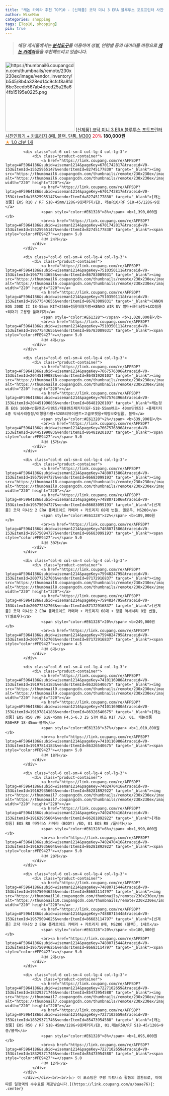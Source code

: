 ```yaml
---
title: "캐논 카메라 추천 TOP10 - [신제품] 코닥 미니 3 ERA 블루투스 포토프린터 사진인화기 + 카트리지 8매, 블랙, 단품, M300"
author: WiseMan
categories: shopping
tags: [Top10, shopping]
pin: true
---
```


> ##### 해당 게시물에서는 [**분석도구**](https://itemscout.io/)를 이용하여 **성별**, **연령별** 등의 데이터를 바탕으로 [**캐논 카메라**](https://link.coupang.com/a/baae76)들을 추천해드리고 있습니다.
<div class="container"><div class="row">
            <div class="col-6 col-sm-4 col-lg-4 col-lg-3">
                <div class="product-container">
                    <a href="https://link.coupang.com/re/AFFSDP?lptag=AF5964186&subid=wiseman1214&pageKey=7471183928&traceid=V0-153&itemId=19495325434&vendorItemId=86683029568" target="_blank"><img src="https://thumbnail6.coupangcdn.com/thumbnails/remote/230x230ex/image/vendor_inventory/b545/8b4a328ed14c9cfcf8a8fd6be3cedb567ab4dced25a26a64fb15195e0225.png" alt="https://thumbnail6.coupangcdn.com/thumbnails/remote/230x230ex/image/vendor_inventory/b545/8b4a328ed14c9cfcf8a8fd6be3cedb567ab4dced25a26a64fb15195e0225.png" width="220" height="220"></a>
                    <a href="https://link.coupang.com/re/AFFSDP?lptag=AF5964186&subid=wiseman1214&pageKey=7471183928&traceid=V0-153&itemId=19495325434&vendorItemId=86683029568" target="_blank">[신제품] 코닥 미니 3 ERA 블루투스 포토프린터 사진인화기 + 카트리지 8매, 블랙, 단품, M300</a>
                    <span style="color:#E61328">20%</span> <b>180,000원</b>
                    <br><a href="https://link.coupang.com/re/AFFSDP?lptag=AF5964186&subid=wiseman1214&pageKey=7471183928&traceid=V0-153&itemId=19495325434&vendorItemId=86683029568" target="_blank"><span style="color:#FE9427">★</span> 1.0
                    리뷰 1개</a>
                </div>
            </div>
            
            <div class="col-6 col-sm-4 col-lg-4 col-lg-3">
                <div class="product-container">
                    <a href="https://link.coupang.com/re/AFFSDP?lptag=AF5964186&subid=wiseman1214&pageKey=6701742817&traceid=V0-153&itemId=15525955147&vendorItemId=82745177830" target="_blank"><img src="https://thumbnail6.coupangcdn.com/thumbnails/remote/230x230ex/image/vendor_inventory/f30b/9dc506e96383465b7fcb64d775d6b1d539afd6a7ac48d275aa0a57c072b2.jpg" alt="https://thumbnail6.coupangcdn.com/thumbnails/remote/230x230ex/image/vendor_inventory/f30b/9dc506e96383465b7fcb64d775d6b1d539afd6a7ac48d275aa0a57c072b2.jpg" width="220" height="220"></a>
                    <a href="https://link.coupang.com/re/AFFSDP?lptag=AF5964186&subid=wiseman1214&pageKey=6701742817&traceid=V0-153&itemId=15525955147&vendorItemId=82745177830" target="_blank">[캐논 정품] EOS R10 / RF S18-45mm/128G+9종패키지/ED, 캐논R10/RF S18-45/128G+9종</a>
                    <span style="color:#E61328">8%</span> <b>1,390,000원</b>
                    <br><a href="https://link.coupang.com/re/AFFSDP?lptag=AF5964186&subid=wiseman1214&pageKey=6701742817&traceid=V0-153&itemId=15525955147&vendorItemId=82745177830" target="_blank"><span style="color:#FE9427">★</span> 5.0
                    리뷰 24개</a>
                </div>
            </div>
            
            <div class="col-6 col-sm-4 col-lg-4 col-lg-3">
                <div class="product-container">
                    <a href="https://link.coupang.com/re/AFFSDP?lptag=AF5964186&subid=wiseman1214&pageKey=7510350111&traceid=V0-153&itemId=19677543655&vendorItemId=86783009031" target="_blank"><img src="https://thumbnail6.coupangcdn.com/thumbnails/remote/230x230ex/image/vendor_inventory/c263/9ef55ed5f2eaf038ce3607407c860d4261a5b9bd3ca9daadb42884f47235.jpg" alt="https://thumbnail6.coupangcdn.com/thumbnails/remote/230x230ex/image/vendor_inventory/c263/9ef55ed5f2eaf038ce3607407c860d4261a5b9bd3ca9daadb42884f47235.jpg" width="220" height="220"></a>
                    <a href="https://link.coupang.com/re/AFFSDP?lptag=AF5964186&subid=wiseman1214&pageKey=7510350111&traceid=V0-153&itemId=19677543655&vendorItemId=86783009031" target="_blank">CANON EOS 200D II 18-55mm KIT+256G+정품대형가방+KENKO AIR UV 필터+크리닝킷+LCD필름+리더기 고용량 풀패키지</a>
                    <span style="color:#E61328"></span> <b>1,028,000원</b>
                    <br><a href="https://link.coupang.com/re/AFFSDP?lptag=AF5964186&subid=wiseman1214&pageKey=7510350111&traceid=V0-153&itemId=19677543655&vendorItemId=86783009031" target="_blank"><span style="color:#FE9427">★</span> 5.0
                    리뷰 4개</a>
                </div>
            </div>
            
            <div class="col-6 col-sm-4 col-lg-4 col-lg-3">
                <div class="product-container">
                    <a href="https://link.coupang.com/re/AFFSDP?lptag=AF5964186&subid=wiseman1214&pageKey=7667576396&traceid=V0-153&itemId=20445199083&vendorItemId=86481920103" target="_blank"><img src="https://thumbnail8.coupangcdn.com/thumbnails/remote/230x230ex/image/vendor_inventory/8335/81d2a60b457ae6c8bbeb81f0a571dbe7afa3c7d53dff6a1e078e8830e8eb.jpg" alt="https://thumbnail8.coupangcdn.com/thumbnails/remote/230x230ex/image/vendor_inventory/8335/81d2a60b457ae6c8bbeb81f0a571dbe7afa3c7d53dff6a1e078e8830e8eb.jpg" width="220" height="220"></a>
                    <a href="https://link.coupang.com/re/AFFSDP?lptag=AF5964186&subid=wiseman1214&pageKey=7667576396&traceid=V0-153&itemId=20445199083&vendorItemId=86481920103" target="_blank">캐논정품 EOS 100D+번들렌즈+단렌즈/더블렌즈패키지(EF-S18-55mm렌즈+ 40mm단렌즈) +풀패키지 4종 악세사리증정/여행용가방+32GB리뷰이벤트+고급포켓융+액정보호필름, 블랙</a>
                    <span style="color:#E61328">2%</span> <b>539,900원</b>
                    <br><a href="https://link.coupang.com/re/AFFSDP?lptag=AF5964186&subid=wiseman1214&pageKey=7667576396&traceid=V0-153&itemId=20445199083&vendorItemId=86481920103" target="_blank"><span style="color:#FE9427">★</span> 5.0
                    리뷰 15개</a>
                </div>
            </div>
            
            <div class="col-6 col-sm-4 col-lg-4 col-lg-3">
                <div class="product-container">
                    <a href="https://link.coupang.com/re/AFFSDP?lptag=AF5964186&subid=wiseman1214&pageKey=7488071586&traceid=V0-153&itemId=19575094727&vendorItemId=86683099193" target="_blank"><img src="https://thumbnail8.coupangcdn.com/thumbnails/remote/230x230ex/image/vendor_inventory/7a61/58a14ac4ad315c254c49a09abc3f62db5ab473267f8b99633669932a656f.png" alt="https://thumbnail8.coupangcdn.com/thumbnails/remote/230x230ex/image/vendor_inventory/7a61/58a14ac4ad315c254c49a09abc3f62db5ab473267f8b99633669932a656f.png" width="220" height="220"></a>
                    <a href="https://link.coupang.com/re/AFFSDP?lptag=AF5964186&subid=wiseman1214&pageKey=7488071586&traceid=V0-153&itemId=19575094727&vendorItemId=86683099193" target="_blank">[신제품] 코닥 미니샷 2 ERA 폴라로이드 카메라 + 카트리지 68매 번들, 옐로우, MS200</a>
                    <span style="color:#E61328">22%</span> <b>189,000원</b>
                    <br><a href="https://link.coupang.com/re/AFFSDP?lptag=AF5964186&subid=wiseman1214&pageKey=7488071586&traceid=V0-153&itemId=19575094727&vendorItemId=86683099193" target="_blank"><span style="color:#FE9427">★</span> 5.0
                    리뷰 30개</a>
                </div>
            </div>
            
            <div class="col-6 col-sm-4 col-lg-4 col-lg-3">
                <div class="product-container">
                    <a href="https://link.coupang.com/re/AFFSDP?lptag=AF5964186&subid=wiseman1214&pageKey=7594824795&traceid=V0-153&itemId=20077252703&vendorItemId=87172916837" target="_blank"><img src="https://thumbnail8.coupangcdn.com/thumbnails/remote/230x230ex/image/vendor_inventory/661c/702ce03bb7d03931b949e579e7a1171aae7b5198cbe95ecc31789820aff8.png" alt="https://thumbnail8.coupangcdn.com/thumbnails/remote/230x230ex/image/vendor_inventory/661c/702ce03bb7d03931b949e579e7a1171aae7b5198cbe95ecc31789820aff8.png" width="220" height="220"></a>
                    <a href="https://link.coupang.com/re/AFFSDP?lptag=AF5964186&subid=wiseman1214&pageKey=7594824795&traceid=V0-153&itemId=20077252703&vendorItemId=87172916837" target="_blank">[신제품] 코닥 미니샷 2 ERA 폴라로이드 카메라 + 카트리지 68매 + 정품 액세서리 8종 번들, Y(옐로우)</a>
                    <span style="color:#E61328">20%</span> <b>249,000원</b>
                    <br><a href="https://link.coupang.com/re/AFFSDP?lptag=AF5964186&subid=wiseman1214&pageKey=7594824795&traceid=V0-153&itemId=20077252703&vendorItemId=87172916837" target="_blank"><span style="color:#FE9427">★</span> 4.5
                    리뷰 6개</a>
                </div>
            </div>
            
            <div class="col-6 col-sm-4 col-lg-4 col-lg-3">
                <div class="product-container">
                    <a href="https://link.coupang.com/re/AFFSDP?lptag=AF5964186&subid=wiseman1214&pageKey=7410116980&traceid=V0-153&itemId=19197814183&vendorItemId=86326540675" target="_blank"><img src="https://thumbnail9.coupangcdn.com/thumbnails/remote/230x230ex/image/vendor_inventory/dd55/1a967518294387fefa44a9ddb35769f3e5fba15dad037796e7559136648b.jpg" alt="https://thumbnail9.coupangcdn.com/thumbnails/remote/230x230ex/image/vendor_inventory/dd55/1a967518294387fefa44a9ddb35769f3e5fba15dad037796e7559136648b.jpg" width="220" height="220"></a>
                    <a href="https://link.coupang.com/re/AFFSDP?lptag=AF5964186&subid=wiseman1214&pageKey=7410116980&traceid=V0-153&itemId=19197814183&vendorItemId=86326540675" target="_blank">[캐논 정품] EOS R50 /RF S18-45mm F4.5-6.3 IS STM 렌즈 KIT /ED, 01. 캐논정품 R50+RF 18-45mm-블랙</a>
                    <span style="color:#E61328">37%</span> <b>1,010,890원</b>
                    <br><a href="https://link.coupang.com/re/AFFSDP?lptag=AF5964186&subid=wiseman1214&pageKey=7410116980&traceid=V0-153&itemId=19197814183&vendorItemId=86326540675" target="_blank"><span style="color:#FE9427">★</span> 5.0
                    리뷰 18개</a>
                </div>
            </div>
            
            <div class="col-6 col-sm-4 col-lg-4 col-lg-3">
                <div class="product-container">
                    <a href="https://link.coupang.com/re/AFFSDP?lptag=AF5964186&subid=wiseman1214&pageKey=7402470416&traceid=V0-153&itemId=19162935604&vendorItemId=86281892922" target="_blank"><img src="https://thumbnail7.coupangcdn.com/thumbnails/remote/230x230ex/image/vendor_inventory/7641/22afe5d3910aedb584902a64e1566a52c6daccb80ed6c88fd29f8d6da557.jpg" alt="https://thumbnail7.coupangcdn.com/thumbnails/remote/230x230ex/image/vendor_inventory/7641/22afe5d3910aedb584902a64e1566a52c6daccb80ed6c88fd29f8d6da557.jpg" width="220" height="220"></a>
                    <a href="https://link.coupang.com/re/AFFSDP?lptag=AF5964186&subid=wiseman1214&pageKey=7402470416&traceid=V0-153&itemId=19162935604&vendorItemId=86281892922" target="_blank">[캐논 정품] EOS R8 미러리스 카메라 (BODY) /ED, 01 EOS R8 /풀바디</a>
                    <span style="color:#E61328">6%</span> <b>1,990,000원</b>
                    <br><a href="https://link.coupang.com/re/AFFSDP?lptag=AF5964186&subid=wiseman1214&pageKey=7402470416&traceid=V0-153&itemId=19162935604&vendorItemId=86281892922" target="_blank"><span style="color:#FE9427">★</span> 5.0
                    리뷰 20개</a>
                </div>
            </div>
            
            <div class="col-6 col-sm-4 col-lg-4 col-lg-3">
                <div class="product-container">
                    <a href="https://link.coupang.com/re/AFFSDP?lptag=AF5964186&subid=wiseman1214&pageKey=7488071544&traceid=V0-153&itemId=19575094625&vendorItemId=86683114797" target="_blank"><img src="https://thumbnail10.coupangcdn.com/thumbnails/remote/230x230ex/image/vendor_inventory/5172/5aa294d070108f2dcbf8a0f032523d70501e9e8b1a0e79f8ca5dc8f752b5.png" alt="https://thumbnail10.coupangcdn.com/thumbnails/remote/230x230ex/image/vendor_inventory/5172/5aa294d070108f2dcbf8a0f032523d70501e9e8b1a0e79f8ca5dc8f752b5.png" width="220" height="220"></a>
                    <a href="https://link.coupang.com/re/AFFSDP?lptag=AF5964186&subid=wiseman1214&pageKey=7488071544&traceid=V0-153&itemId=19575094625&vendorItemId=86683114797" target="_blank">[신제품] 코닥 미니샷 2 ERA 폴라로이드 카메라 + 카트리지 8매, MS200 (블랙), 1세트</a>
                    <span style="color:#E61328">20%</span> <b>180,000원</b>
                    <br><a href="https://link.coupang.com/re/AFFSDP?lptag=AF5964186&subid=wiseman1214&pageKey=7488071544&traceid=V0-153&itemId=19575094625&vendorItemId=86683114797" target="_blank"><span style="color:#FE9427">★</span> 5.0
                    리뷰 2개</a>
                </div>
            </div>
            
            <div class="col-6 col-sm-4 col-lg-4 col-lg-3">
                <div class="product-container">
                    <a href="https://link.coupang.com/re/AFFSDP?lptag=AF5964186&subid=wiseman1214&pageKey=7227102659&traceid=V0-153&itemId=18329371746&vendorItemId=85473954588" target="_blank"><img src="https://thumbnail7.coupangcdn.com/thumbnails/remote/230x230ex/image/vendor_inventory/7751/e308fd589be231729435d6273529a18b6e6dfc00162b004a05a2932a7e5b.jpg" alt="https://thumbnail7.coupangcdn.com/thumbnails/remote/230x230ex/image/vendor_inventory/7751/e308fd589be231729435d6273529a18b6e6dfc00162b004a05a2932a7e5b.jpg" width="220" height="220"></a>
                    <a href="https://link.coupang.com/re/AFFSDP?lptag=AF5964186&subid=wiseman1214&pageKey=7227102659&traceid=V0-153&itemId=18329371746&vendorItemId=85473954588" target="_blank">[캐논 정품] EOS R50 / RF S18-45mm/128G+9종패키지/ED, 01.캐논R50/RF S18-45/128G+9종/블랙</a>
                    <span style="color:#E61328">8%</span> <b>1,095,000원</b>
                    <br><a href="https://link.coupang.com/re/AFFSDP?lptag=AF5964186&subid=wiseman1214&pageKey=7227102659&traceid=V0-153&itemId=18329371746&vendorItemId=85473954588" target="_blank"><span style="color:#FE9427">★</span> 5.0
                    리뷰 12개</a>
                </div>
            </div>
            </div></div><br><br>[👉 이 포스팅은 쿠팡 파트너스 활동의 일환으로, 이에 따른 일정액의 수수료를 제공받습니다.](https://link.coupang.com/a/baae76){: .center}